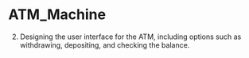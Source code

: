 # ATM_Machine
2. Designing the user interface for the ATM, including options such as withdrawing, depositing, and checking the balance.
